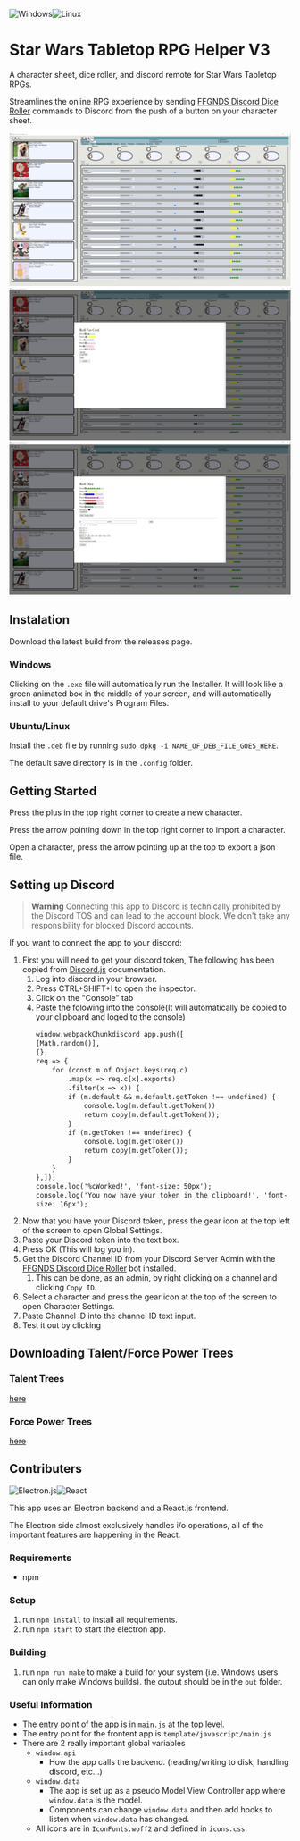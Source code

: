 ![Windows](https://img.shields.io/badge/Windows-0078D6?style=for-the-badge&logo=windows&logoColor=white)![Linux](https://img.shields.io/badge/Linux-FCC624?style=for-the-badge&logo=linux&logoColor=black)

# Star Wars Tabletop RPG Helper V3

A character sheet, dice roller, and discord remote for Star Wars Tabletop RPGs. 

Streamlines the online RPG experience by sending [FFGNDS Discord Dice Roller](https://github.com/SkyJedi/FFGNDS-Discord-Dice-Roller) commands to Discord from the push of a button on your character sheet.

![App Screenshot 1](images/readme_image_1.png)
![App Screenshot 2](images/readme_image_2.png)
![App Screenshot 3](images/readme_image_3.png)

## Instalation

Download the latest build from the releases page.

### Windows

Clicking on the `.exe` file will automatically run the Installer. It will look like a green animated box in the middle of your screen, and will automatically install to your default drive's Program Files.

### Ubuntu/Linux

Install the `.deb` file by running `sudo dpkg -i NAME_OF_DEB_FILE_GOES_HERE`.

The default save directory is in the `.config` folder.

## Getting Started

Press the plus in the top right corner to create a new character.

Press the arrow pointing down in the top right corner to import a character.

Open a character, press the arrow pointing up at the top to export a json file.

## Setting up Discord

> __Warning__
> Connecting this app to Discord is technically prohibited by the Discord TOS and can lead to the account block.
> We don't take any responsibility for blocked Discord accounts.

If you want to connect the app to your discord:
1. First you will need to get your discord token, The following has been copied from [Discord.js](https://www.npmjs.com/package/discord.js-selfbot-v13) documentation.
	1. Log into discord in your browser.
	2. Press CTRL+SHIFT+I to open the inspector.
	3. Click on the "Console" tab
	4. Paste the folowing into the console(It will automatically be copied to your clipboard and loged to the console)
		```
		window.webpackChunkdiscord_app.push([
		[Math.random()],
		{},
		req => {
			for (const m of Object.keys(req.c)
				.map(x => req.c[x].exports)
				.filter(x => x)) {
				if (m.default && m.default.getToken !== undefined) {
					console.log(m.default.getToken())
					return copy(m.default.getToken());
				}
				if (m.getToken !== undefined) {
					console.log(m.getToken())
					return copy(m.getToken());
				}
			}
		},]);
		console.log('%cWorked!', 'font-size: 50px');
		console.log('You now have your token in the clipboard!', 'font-size: 16px');
2. Now that you have your Discord token, press the gear icon at the top left of the screen to open Global Settings.
3. Paste your Discord token into the text box.
4. Press OK (This will log you in).
5. Get the Discord Channel ID from your Discord Server Admin with the [FFGNDS Discord Dice Roller](https://github.com/SkyJedi/FFGNDS-Discord-Dice-Roller) bot installed.
	1. This can be done, as an admin, by right clicking on a channel and clicking `Copy ID`.
6. Select a character and press the gear icon at the top of the screen to open Character Settings.
7. Paste Channel ID into the channel ID text input.
8. Test it out by clicking 

## Downloading Talent/Force Power Trees

### Talent Trees
[here](https://mega.nz/file/0XkVwBjQ#VQJQYAqIj_mTVBeuBXtuQXRIJ2XjxcZ24C3sPGsu0ic)
### Force Power Trees
[here](https://mega.nz/file/IflRDLoC#dvT_uhEX5BqHVb0I-qlTt0unFYUmaZm1dI0W0x3-yrY)

## Contributers
![Electron.js](https://img.shields.io/badge/Electron-191970?style=for-the-badge&logo=Electron&logoColor=white)![React](https://img.shields.io/badge/react-%2320232a.svg?style=for-the-badge&logo=react&logoColor=%2361DAFB)

This app uses an Electron backend and a React.js frontend. 

The Electron side almost exclusively handles i/o operations, all of the important features are happening in the React.

### Requirements
- npm

### Setup
1. run `npm install` to install all requirements.
2. run `npm start` to start the electron app.

### Building
1. run `npm run make` to make a build for your system (i.e. Windows users can only make Windows builds). the output should be in the `out` folder.

### Useful Information
- The entry point of the app is in `main.js` at the top level.
- The entry point for the frontent app is `template/javascript/main.js`
- There are 2 really important global variables
	- `window.api`
		- How the app calls the backend. (reading/writing to disk, handling discord, etc...)
	- `window.data`
		- The app is set up as a pseudo Model View Controller app where `window.data` is the model.
		- Components can change `window.data` and then add hooks to listen when `window.data` has changed.
	- All icons are in `IconFonts.woff2` and defined in `icons.css`.


